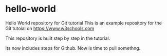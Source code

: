 # hello-world
Hello World repository for Git tutorial
This is an example repository for the Git tutoial on https://www.w3schools.com

This repository is built step by step in the tutorial.

Its now includes steps for Github.
Now is time to pull somethng.
